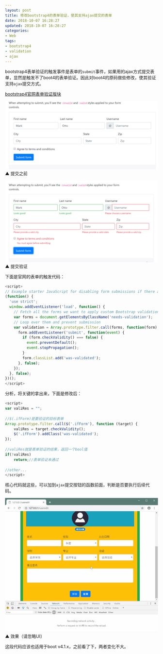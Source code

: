 ```yaml
---
layout: post
title: 修改bootstrap4的表单验证，使其支持ajax提交的表单
date: 2018-10-07 16:28:27
updated: 2018-10-07 16:28:27
categories:
- Web
tags:
- bootstrap4
- validation
- ajax
---
```


bootstrap4表单验证的触发事件是表单的`submit`事件，如果用的ajax方式提交表单，显然是触发不了boot4的表单验证。因此对boot4的原码做些修改，使其验证支持`ajax`提交方式。

[bootstrap4官网表单验证版块](https://getbootstrap.com/docs/4.0/components/forms/#validation)

<!-- more -->

![](/2018-10/boot4-validation-customize/201810071.png)
▲ 提交之前 

![](/2018-10/boot4-validation-customize/201810072.png)
▲ 提交验证 

下面是官网的表单的触发代码：

```javascript
<script>
// Example starter JavaScript for disabling form submissions if there are invalid fields
(function() {
  'use strict';
  window.addEventListener('load', function() {
    // Fetch all the forms we want to apply custom Bootstrap validation styles to
    var forms = document.getElementsByClassName('needs-validation');
    // Loop over them and prevent submission
    var validation = Array.prototype.filter.call(forms, function(form) {
      form.addEventListener('submit', function(event) {
        if (form.checkValidity() === false) {
          event.preventDefault();
          event.stopPropagation();
        }
        form.classList.add('was-validated');
      }, false);
    });
  }, false);
})();
</script>

```

分析，将关键的拿出来，下面是修改后：

```javascript
<script>
var valiRes = ""; 

//$(.ifForm)是要验证的目标表单
Array.prototype.filter.call($('.ifForm'), function (target) {
	valiRes = target.checkValidity();
	$('.ifForm').addClass('was-validated');
}); 

//valiRes就是表单验证的结果，返回一个bool值
if(!valiRes)
	return;//表单验证未通过

//other...
</script>

```

核心代码就这些，可以加到`ajax`提交按钮的函数前面，判断是否要执行后续代码。

![](/2018-10/boot4-validation-customize/201810073.gif)
▲ 效果（请忽略UI） 

这段代码应该也适用于boot v4.1.x，之前看了下，两者变化不大。
